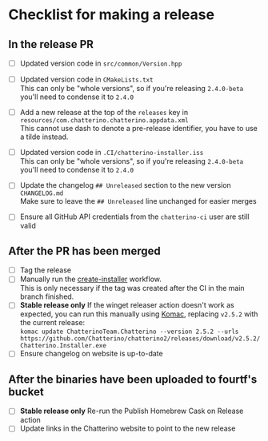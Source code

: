 # Checklist for making a release

## In the release PR

- [ ] Updated version code in `src/common/Version.hpp`
- [ ] Updated version code in `CMakeLists.txt`  
       This can only be "whole versions", so if you're releasing `2.4.0-beta` you'll need to condense it to `2.4.0`
- [ ] Add a new release at the top of the `releases` key in `resources/com.chatterino.chatterino.appdata.xml`  
       This cannot use dash to denote a pre-release identifier, you have to use a tilde instead.

- [ ] Updated version code in `.CI/chatterino-installer.iss`  
       This can only be "whole versions", so if you're releasing `2.4.0-beta` you'll need to condense it to `2.4.0`

- [ ] Update the changelog `## Unreleased` section to the new version `CHANGELOG.md`  
       Make sure to leave the `## Unreleased` line unchanged for easier merges

- [ ] Ensure all GitHub API credentials from the `chatterino-ci` user are still valid

## After the PR has been merged

- [ ] Tag the release
- [ ] Manually run the [create-installer](https://github.com/Chatterino/chatterino2/actions/workflows/create-installer.yml) workflow.  
       This is only necessary if the tag was created after the CI in the main branch finished.
- [ ] __Stable release only__ If the winget releaser action doesn't work as expected, you can run this manually using [Komac](https://github.com/russellbanks/Komac), replacing `v2.5.2` with the current release:  
       `komac update ChatterinoTeam.Chatterino --version 2.5.2 --urls https://github.com/Chatterino/chatterino2/releases/download/v2.5.2/Chatterino.Installer.exe`
- [ ] Ensure changelog on website is up-to-date

## After the binaries have been uploaded to fourtf's bucket

- [ ] __Stable release only__ Re-run the Publish Homebrew Cask on Release action
- [ ] Update links in the Chatterino website to point to the new release
